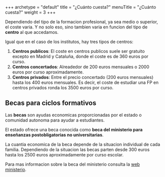 +++
archetype = "default"
title = "¿Cuánto cuesta?"
menuTitle = "¿Cuánto cuesta?"
weight = 3
+++ 

Dependiendo del tipo de la formacion profesional, ya sea medio o superior, el coste varia. Y no solo eso, sino tambien varia en funcion del tipo de **centro** al que accedamos.

Igual que en el caso de los institutos, hay tres tipos de centros:
1. **Centros publicos**: El coste en centros publicos suele ser gratuito excepto en Madrid y Cataluña, donde el coste es de 360 euros por curso.
2. **Centros concertados**: Alreadedor de 200 euros mensuales o 2000 euros por curso aproximadamente. 
3. **Centros privados**: Entre el precio concertado (200 euros mensuales) hasta los 400 euros mensuales. Es decir, el coste de estudiar una FP en centros privados ronda los 3500 euros por curso.



## Becas para ciclos formativos

Las **becas** son ayudas economicas proporcionadas por el estado o comunidad autonoma para ayudar a estudiantes.

El estado ofrece una beca conocida como **beca del ministerio para enseñanzas postobligatorias no universitarias**.

La cuantia economica de la beca depende de la situacion individual de cada familia.
Dependiendo de la situacion las becas parten desde 300 euros hasta los 2500 euros aproximadamente por curso escolar.

Para mas informacion sobre la beca del ministerio consulta la [ web ministerio]( https://web.gencat.cat/es/tramits/tramits-temes/247-beques-ministerio-postobligatoris ).
